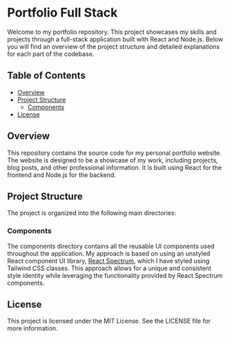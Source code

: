 # Portfolio Full Stack

Welcome to my portfolio repository. This project showcases my skills and projects through a full-stack application built with React and Node.js. Below you will find an overview of the project structure and detailed explanations for each part of the codebase.

## Table of Contents


- [Overview](#overview)
- [Project Structure](#project-structure)
  - [Components](#components)
- [License](#license)

## Overview

This repository contains the source code for my personal portfolio website. The website is designed to be a showcase of my work, including projects, blog posts, and other professional information. It is built using React for the frontend and Node.js for the backend.

## Project Structure

The project is organized into the following main directories:

### Components

The components directory contains all the reusable UI components used throughout the application. My approach is based on using an unstyled React component UI library, [React Spectrum](https://react-spectrum.adobe.com/react-spectrum/), which I have styled using Tailwind CSS classes. This approach allows for a unique and consistent style identity while leveraging the functionality provided by React Spectrum components.

## License

This project is licensed under the MIT License. See the LICENSE file for more information.

